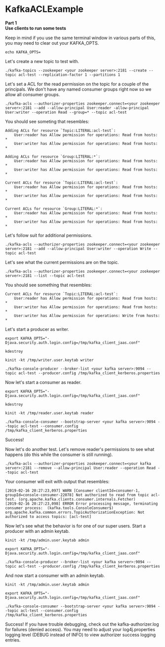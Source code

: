 # KafkaACLExample

**Part 1<br/>
Use clients to run some tests**

Keep in mind if you use the same terminal window in various parts of this, you may need to clear out your KAFKA_OPTS.
```
echo KAFKA_OPTS=
```

Let's create a new topic to test with.

```
./kafka-topics --zookeeper <your zookeeper server>:2181 --create --topic acl-test --replication-factor 1 --partitions 1
```

Let's set a ACL for the read permission on the topic for a couple of the principals. We don't have any named consumer groups right now so we allow all consumer groups.

```
./kafka-acls --authorizer-properties zookeeper.connect=<your zookeeper server>:2181 --add --allow-principal User:reader -allow-principal User:writer --operation Read --group=* --topic acl-test
```

You should see someting that resembles:

```
Adding ACLs for resource `Topic:LITERAL:acl-test`:
 	User:reader has Allow permission for operations: Read from hosts: *
	User:writer has Allow permission for operations: Read from hosts: *

Adding ACLs for resource `Group:LITERAL:*`:
 	User:reader has Allow permission for operations: Read from hosts: *
	User:writer has Allow permission for operations: Read from hosts: *

Current ACLs for resource `Topic:LITERAL:acl-test`:
 	User:reader has Allow permission for operations: Read from hosts: *
	User:writer has Allow permission for operations: Read from hosts: *

Current ACLs for resource `Group:LITERAL:*`:
 	User:reader has Allow permission for operations: Read from hosts: *
	User:writer has Allow permission for operations: Read from hosts: *
```

Let's follow suit for additional permissions.

```
./kafka-acls --authorizer-properties zookeeper.connect=<your zookeeper server>:2181 --add --allow-principal User:writer --operation Write --topic acl-test
```

Let's see what the current permissions are on the topic.

```
./kafka-acls --authorizer-properties zookeeper.connect=<your zookeeper server>:2181 --list --topic acl-test
```

You should see something that resembles:

```
Current ACLs for resource `Topic:LITERAL:acl-test`:
 	User:reader has Allow permission for operations: Read from hosts: *
	User:writer has Allow permission for operations: Read from hosts: *
	User:writer has Allow permission for operations: Write from hosts: *
```

Let's start a producer as writer.

```
export KAFKA_OPTS="-Djava.security.auth.login.config=/tmp/kafka_client_jaas.conf"

kdestroy

kinit -kt /tmp/writer.user.keytab writer

./kafka-console-producer --broker-list <your kafka server>:9094 --topic acl-test --producer.config /tmp/kafka_client_kerberos.properties
```

Now let's start a consumer as reader.

```
export KAFKA_OPTS="-Djava.security.auth.login.config=/tmp/kafka_client_jaas.conf"

kdestroy

kinit -kt /tmp/reader.user.keytab reader

./kafka-console-consumer --bootstrap-server <your kafka server>:9094 --topic acl-test --consumer.config /tmp/kafka_client_kerberos.properties
```

Success!

Now let's do another test. Let's remove reader's permissions to see what happens (do this while the consumer is still running).

```
./kafka-acls --authorizer-properties zookeeper.connect=<your kafka server>:2181 --remove --allow-principal User:reader --operation Read --topic acl-test
```

Your consumer will exit with output that resembles:

```
[2019-02-16 20:27:23,097] WARN [Consumer clientId=consumer-1, groupId=console-consumer-22078] Not authorized to read from topic acl-test. (org.apache.kafka.clients.consumer.internals.Fetcher)
[2019-02-16 20:27:23,098] ERROR Error processing message, terminating consumer process:  (kafka.tools.ConsoleConsumer$)
org.apache.kafka.common.errors.TopicAuthorizationException: Not authorized to access topics: [acl-test]
```

Now let's see what the behavior is for one of our super users. Start a producer with an admin keytab.

```
kinit -kt /tmp/admin.user.keytab admin

export KAFKA_OPTS="-Djava.security.auth.login.config=/tmp/kafka_client_jaas.conf"

./kafka-console-producer --broker-list <your kafka server>:9094 --topic acl-test --producer.config /tmp/kafka_client_kerberos.properties
```

And now start a consumer with an admin keytab.

```
kinit -kt /tmp/admin.user.keytab admin

export KAFKA_OPTS="-Djava.security.auth.login.config=/tmp/kafka_client_jaas.conf"

./kafka-console-consumer --bootstrap-server <your kafka server>:9094 --topic acl-test --consumer.config /tmp/kafka_client_kerberos.properties
```

Success! If you have trouble debugging, check out the kafka-authorizer.log for failures (denied access). You may need to adjust your log4j.properties logging level (DEBUG instead of INFO) to view authorizer success logging entries.
